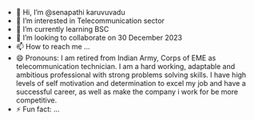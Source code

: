 - 👋 Hi, I’m @senapathi karuvuvadu
- 👀 I’m interested in Telecommunication sector
- 🌱 I’m currently learning BSC
- 💞️ I’m looking to collaborate on 30 December 2023
- 📫 How to reach me ...
- 😄 Pronouns: I am retired from Indian Army, Corps of EME as telecommunication technician. I am a hard working, adaptable and ambitious professional with strong problems solving skills. I have high levels of self motivation and determination to excel my job and have a successful career, as well as make the company i work for be more competitive.
- ⚡ Fun fact: ...

<!---
karuvuvadu77/karuvuvadu77 is a ✨ special ✨ repository because its `README.md` (this file) appears on your GitHub profile.
You can click the Preview link to take a look at your changes.
--->
